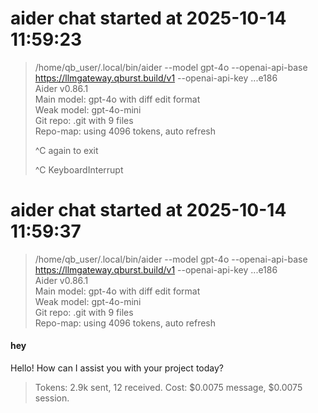 
# aider chat started at 2025-10-14 11:59:23

> /home/qb_user/.local/bin/aider --model gpt-4o --openai-api-base https://llmgateway.qburst.build/v1 --openai-api-key ...e186  
> Aider v0.86.1  
> Main model: gpt-4o with diff edit format  
> Weak model: gpt-4o-mini  
> Git repo: .git with 9 files  
> Repo-map: using 4096 tokens, auto refresh  
>  
>  
> ^C again to exit  
>  
>  
> ^C KeyboardInterrupt  

# aider chat started at 2025-10-14 11:59:37

> /home/qb_user/.local/bin/aider --model gpt-4o --openai-api-base https://llmgateway.qburst.build/v1 --openai-api-key ...e186  
> Aider v0.86.1  
> Main model: gpt-4o with diff edit format  
> Weak model: gpt-4o-mini  
> Git repo: .git with 9 files  
> Repo-map: using 4096 tokens, auto refresh  

#### hey  

Hello! How can I assist you with your project today?

> Tokens: 2.9k sent, 12 received. Cost: $0.0075 message, $0.0075 session.  
